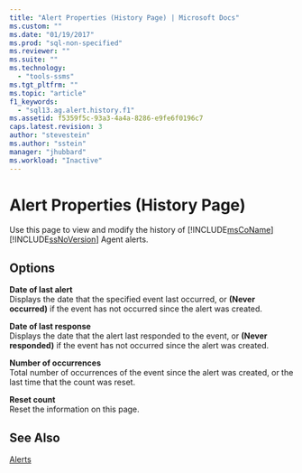 ```yaml
---
title: "Alert Properties (History Page) | Microsoft Docs"
ms.custom: ""
ms.date: "01/19/2017"
ms.prod: "sql-non-specified"
ms.reviewer: ""
ms.suite: ""
ms.technology: 
  - "tools-ssms"
ms.tgt_pltfrm: ""
ms.topic: "article"
f1_keywords: 
  - "sql13.ag.alert.history.f1"
ms.assetid: f5359f5c-93a3-4a4a-8286-e9fe6f0196c7
caps.latest.revision: 3
author: "stevestein"
ms.author: "sstein"
manager: "jhubbard"
ms.workload: "Inactive"
---
```

# Alert Properties (History Page)
Use this page to view and modify the history of [!INCLUDE[msCoName](../../includes/msconame_md.md)] [!INCLUDE[ssNoVersion](../../includes/ssnoversion_md.md)] Agent alerts.  
  
## Options  
**Date of last alert**  
Displays the date that the specified event last occurred, or **(Never occurred)** if the event has not occurred since the alert was created.  
  
**Date of last response**  
Displays the date that the alert last responded to the event, or **(Never responded)** if the event has not occurred since the alert was created.  
  
**Number of occurrences**  
Total number of occurrences of the event since the alert was created, or the last time that the count was reset.  
  
**Reset count**  
Reset the information on this page.  
  
## See Also  
[Alerts](../../ssms/agent/alerts.md)  
  
